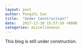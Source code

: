 ```yaml
---
layout: post
author: Pengzhi Sun
title:  "Under Construction!"
date:   2017-11-30 15:57:59 +0800
categories: miscellaneous
---
```


This blog is still under construction.